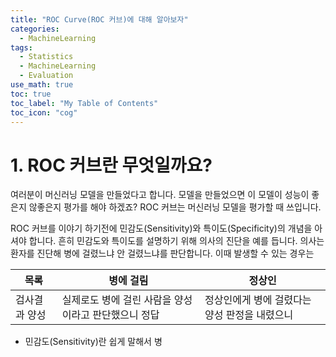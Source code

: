 ```yaml
---
title: "ROC Curve(ROC 커브)에 대해 알아보자" 
categories:
  - MachineLearning
tags:
  - Statistics
  - MachineLearning
  - Evaluation
use_math: true
toc: true
toc_label: "My Table of Contents"
toc_icon: "cog"
---
```


# 1. ROC 커브란 무엇일까요? 

여러분이 머신러닝 모델을 만들었다고 합니다. 
모델을 만들었으면 이 모델이 성능이 좋은지 않좋은지 평가를 해야 하겠죠?
ROC 커브는 머신러닝 모델을 평가할 때 쓰입니다. 
<br />

ROC 커브를 이야기 하기전에 민감도(Sensitivity)와 특이도(Specificity)의 개념을 아셔야 합니다. 
흔히 민감도와 특이도를 설명하기 위해 의사의 진단을 예를 듭니다.
의사는 환자를 진단해 병에 걸렸느냐 안 걸렸느냐를 판단합니다. 
이때 발생할 수 있는 경우는 

목록 | 병에 걸림 | 정상인
-----|-----------|----- 
검사결과 양성 | 실제로도 병에 걸린 사람을 양성이라고 판단했으니 정답 | 정상인에게 병에 걸렸다는 양성 판정을 내렸으니  

* 민감도(Sensitivity)란 쉽게 말해서 병
